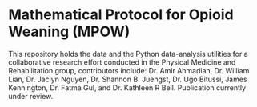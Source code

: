 # Mathematical Protocol for Opioid Weaning (MPOW)
This repository holds the data and the Python data-analysis utilities for a collaborative
research effort conducted in the Physical Medicine and Rehabilitation group, contributors include: 
Dr. Amir Ahmadian, Dr. William Lian, Dr. Jaclyn Nguyen, Dr. Shannon B. Juengst, Dr. Ugo Bitussi, 
James Kennington, Dr. Fatma Gul, and Dr. Kathleen R Bell. Publication currently under review.  
